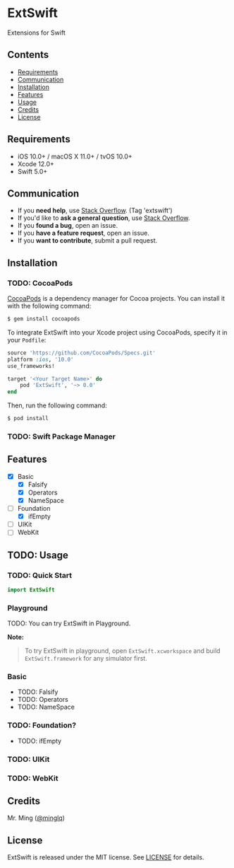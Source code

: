 # ExtSwift

Extensions for Swift

## Contents

- [Requirements](#requirements)
- [Communication](#communication)
- [Installation](#installation)
- [Features](#features)
- [Usage](#usage)
- [Credits](#credits)
- [License](#license)

## Requirements

- iOS 10.0+ / macOS X 11.0+ / tvOS 10.0+
- Xcode 12.0+
- Swift 5.0+

## Communication

- If you **need help**, use [Stack Overflow](http://stackoverflow.com/questions/tagged/extswift). (Tag 'extswift')
- If you'd like to **ask a general question**, use [Stack Overflow](http://stackoverflow.com/questions/tagged/extswift).
- If you **found a bug**, open an issue.
- If you **have a feature request**, open an issue.
- If you **want to contribute**, submit a pull request.

## Installation

### TODO: CocoaPods

[CocoaPods](http://cocoapods.org) is a dependency manager for Cocoa projects. You can install it with the following command:

```bash
$ gem install cocoapods
```

To integrate ExtSwift into your Xcode project using CocoaPods, specify it in your `Podfile`:

```ruby
source 'https://github.com/CocoaPods/Specs.git'
platform :ios, '10.0'
use_frameworks!

target '<Your Target Name>' do
    pod 'ExtSwift', '~> 0.0'
end
```

Then, run the following command:

```bash
$ pod install
```

### TODO: Swift Package Manager

## Features

- [x] Basic
    - [x] Falsify
    - [x] Operators
    - [x] NameSpace
- [ ] Foundation
    - [x] ifEmpty
- [ ] UIKit
- [ ] WebKit

## TODO: Usage

### TODO: Quick Start

```swift
import ExtSwift
```

### Playground

TODO: You can try ExtSwift in Playground.

**Note:**

> To try ExtSwift in playground, open `ExtSwift.xcworkspace` and build `ExtSwift.framework` for any simulator first.

### Basic
- TODO: Falsify
- TODO: Operators
- TODO: NameSpace
### TODO: Foundation?
- TODO: ifEmpty
### TODO: UIKit
### TODO: WebKit

## Credits

Mr. Ming ([@minglq](https://twitter.com/minglq/))

## License

ExtSwift is released under the MIT license. See [LICENSE](./LICENSE) for details.
